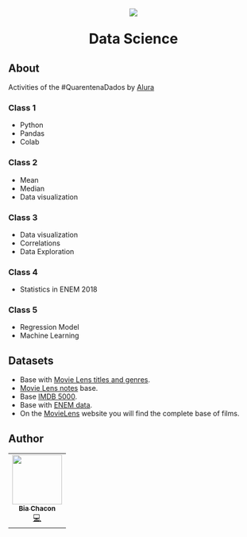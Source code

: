 <h1 align="center">
  <img src="https://user-images.githubusercontent.com/42190754/79809093-16b2fe00-8346-11ea-9848-a2e7a1964300.png" float="center"/>
<p align="center">
  <strong align="center">Data Science</strong>
</p>
</h1> 

## About
Activities of the #QuarentenaDados by [Alura](https://github.com/alura-cursos)

### Class 1
  - Python
  - Pandas
  - Colab
  
### Class 2
  - Mean
  - Median
  - Data visualization

### Class 3
  - Data visualization
  - Correlations
  - Data Exploration

### Class 4
  - Statistics in ENEM 2018

### Class 5
  - Regression Model
  - Machine Learning
  

## Datasets
- Base with [Movie Lens titles and genres](https://raw.githubusercontent.com/BiaChacon/data-science-starting/master/datasets/ml-latest-small/movies.csv).
- [Movie Lens notes](https://raw.githubusercontent.com/BiaChacon/data-science-starting/master/datasets/ml-latest-small/ratings.csv) base.
- Base [IMDB 5000](https://raw.githubusercontent.com/BiaChacon/data-science-starting/master/datasets/movie_metadata.csv).
- Base with [ENEM data](https://raw.githubusercontent.com/BiaChacon/data-science-starting/master/datasets/microdados_enem/MICRODADOS_ENEM_2018_SAMPLE_43278.csv).
- On the [MovieLens](https://grouplens.org/datasets/movielens/) website you will find the complete base of films.


## Author 
<table>
  <tr>
    <td align="center"><a href="https://github.com/biachacon"><img src="https://avatars1.githubusercontent.com/u/42190754?s=460&u=a5cbe42a4868b2bac9615226044b9cec15cee418&v=4" width="100px;" alt=""/><br /><sub><b>Bia Chacon</b></sub></a><br /><a href="https://github.com/BiaChacon/be-the-hero" title="Code">💻</a></td>
  <tr>
</table>
